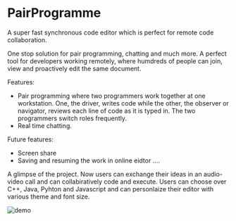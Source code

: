 # PairProgramme
A super fast synchronous code editor which is perfect for remote code collaboration. 

One stop solution for pair programming, chatting and much more. A perfect tool for developers working remotely, where humdreds of people can join, view and proactively edit the same document. 

Features:
- Pair programming where two programmers work together at one workstation. One, the driver, writes code while the other, the observer or navigator, reviews each line of code as it is typed in. The two programmers switch roles frequently.
- Real time chatting.

Future features:
- Screen share
- Saving and resuming the work in online eidtor
....

A glimpse of the project. 
Now users can exchange their ideas in an audio-video call and can collabiratively code and execute.
Users can choose over C++, Java, Pyhton and Javascript and can personlaize their editor with various theme and font size.

![demo](https://user-images.githubusercontent.com/73961910/188313508-359ca02c-e438-4357-aff6-4b08a15d353a.JPG)
